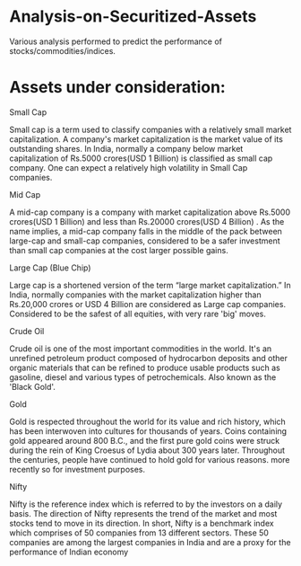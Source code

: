 # Analysis-on-Securitized-Assets
Various analysis performed to predict the performance of stocks/commodities/indices.

# Assets under consideration:

Small Cap

Small cap is a term used to classify companies with a relatively small market capitalization. A company's market capitalization is the market value of its outstanding shares. In India, normally a company below market capitalization of Rs.5000 crores(USD 1 Billion) is classified as small cap company. One can expect a relatively high volatility in Small Cap companies.

Mid Cap

A mid-cap company is a company with market capitalization above Rs.5000 crores(USD 1 Billion) and less than Rs.20000 crores(USD 4 Billion) . As the name implies, a mid-cap company falls in the middle of the pack between large-cap and small-cap companies, considered to be a safer investment than small cap companies at the cost larger possible gains.

Large Cap (Blue Chip)

Large cap is a shortened version of the term “large market capitalization.” In India, normally companies with the market capitalization higher than Rs.20,000 crores or USD 4 Billion are considered as Large cap companies. Considered to be the safest of all equities, with very rare 'big' moves.

	
Crude Oil

Crude oil is one of the most important commodities in the world. It's an unrefined petroleum product composed of hydrocarbon deposits and other organic materials that can be refined to produce usable products such as gasoline, diesel and various types of petrochemicals. Also known as the 'Black Gold'.

Gold

Gold is respected throughout the world for its value and rich history, which has been interwoven into cultures for thousands of years. Coins containing gold appeared around 800 B.C., and the first pure gold coins were struck during the rein of King Croesus of Lydia about 300 years later. Throughout the centuries, people have continued to hold gold for various reasons. more recently so for investment purposes.

	
Nifty

Nifty is the reference index which is referred to by the investors on a daily basis. The direction of Nifty represents the trend of the market and most stocks tend to move in its direction. In short, Nifty is a benchmark index which comprises of 50 companies from 13 different sectors. These 50 companies are among the largest companies in India and are a proxy for the performance of Indian economy


